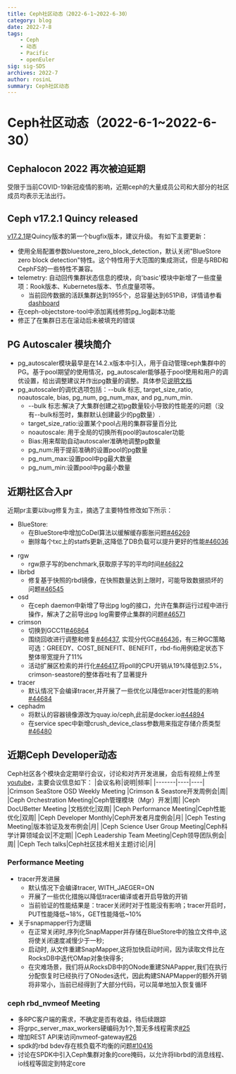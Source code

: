```yaml
---
title: Ceph社区动态（2022-6-1~2022-6-30）
category: blog 
date: 2022-7-8
tags:
    - Ceph
    - 动态
    - Pacific
    - openEuler
sig: sig-SDS
archives: 2022-7
author: rosinL
summary: Ceph社区动态
---
```

# Ceph社区动态（2022-6-1~2022-6-30）

## Cephalocon 2022 再次被迫延期
受限于当前COVID-19新冠疫情的影响，近期ceph的大量成员公司和大部分的社区成员均表示无法出行。

## Ceph v17.2.1 Quincy released
[v17.2.1](https://ceph.io/en/news/blog/2022/v17-2-1-quincy-released/)是Quincy版本的第一个bugfix版本，建议升级。
有如下主要更新：
- 使用全局配置参数bluestore_zero_block_detection，默认关闭"BlueStore zero block detection"特性。这个特性用于大范围的集成测试，但是与RBD和CephFS的一些特性不兼容。
- telemetry: 自动回传集群状态信息的模块，向'basic'模块中新增了一些度量项：Rook版本、Kubernetes版本、节点度量项等。
  - 当前回传数据的活跃集群达到1955个，总容量达到651PiB，详情请参看[dashboard](https://telemetry-public.ceph.com/)
- 在ceph-objectstore-tool中添加离线修剪pg_log副本功能
- 修正了在集群日志在滚动后未被填充的错误

## PG Autoscaler 模块简介
- pg_autoscaler模块最早是在14.2.x版本中引入，用于自动管理ceph集群中的PG。基于pool期望的使用情况，pg_autoscaler能够基于pool使用和用户的调优设置，给出调整建议并作出pg数量的调整。具体参见[说明文档](https://ceph.io/en/news/blog/2022/autoscaler_tuning/)
- pg_autoscaler的调优选项包括：--bulk 标志, target_size_ratio, noautoscale, bias, pg_num, pg_num_max, and pg_num_min.
  - --bulk 标志:解决了大集群创建之初pg数量较小导致的性能差的问题（没有--bulk标签时，集群默认创建最少的pg数量）.
  - target_size_ratio:设置某个pool占用的集群容量百分比
  - noautoscale: 用于全局的切换所有pool的autoscaler功能
  - Bias:用来帮助自动autoscaler准确地调整pg数量
  - pg_num:用于提前准确的设置pool的pg数量
  - pg_num_max:设置pool中pg最大数量
  - pg_num_min:设置pool中pg最小数量

## 近期社区合入pr
近期pr主要以bug修复为主，摘选了主要特性修改如下所示：
* BlueStore:
  - 在BlueStore中增加CoDel算法以缓解缓存膨胀问题[#46269](https://github.com/ceph/ceph/pull/46269)
  - 删除每个txc上的statfs更新,这降低了DB负载可以提升更好的性能[#46036](https://github.com/ceph/ceph/pull/46036)
- rgw
  - rgw原子写的benchmark,获取原子写的平均时间[#46822](https://github.com/ceph/ceph/pull/46822)
- librbd
  - 修复基于快照的rbd镜像，在快照数量达到上限时，可能导致数据损坏的问题[#46545](https://github.com/ceph/ceph/pull/46545)
- osd
  - 在ceph daemon中新增了导出pg log的接口，允许在集群运行过程中进行操作，解决了之前导出pg log需要停止集群的问题[#46571](https://github/com/ceph/ceph/pull/46571)
- crimson
  - 切换到GCC11[#46864](https://github.com/ceph/ceph/pull/46864)
  - 围绕回收进行调整和修复[#46437](https://github.com/ceph/ceph/pull/46437), 实现分代GC[#46436](https://github.com/ceph/ceph/pull/46436)，有三种GC策略可选：GREEDY、COST_BENEFIT、BENEFIT，rbd-fio用例稳定状态下整体带宽提升了11%
  - 活动扩展区检索的并行化[#46417](https://github.com/ceph/ceph/pull/46417),将poll的CPU开销从19%降低到2.5%，crimson-seastore的整体吞吐有了显著提升
- tracer
  - 默认情况下会编译tracer,并开展了一些优化以降低tracer对性能的影响[#44684](https://github.com/ceph/ceph/pull/44684)
- cephadm
  - 将默认的容器镜像源改为quay.io/ceph,此前是docker.io[#44894](https://github.com/ceph/ceph/pull/44894)
  - 在service spec中新增crush_device_class参数用来指定存储介质类型[#46480](https::/github.com/ceph/ceph/pull/46480)

## 近期Ceph Developer动态
Ceph社区各个模块会定期举行会议，讨论和对齐开发进展，会后有视频上传至[youtube](https://www.youtube.com/channel/UCno-Fry25FJ7B4RycCxOtfw/videos)，主要会议信息如下：
|会议名称|说明|频率|
|-------|----|----|
|Crimson SeaStore OSD Weekly Meeting |Crimson & Seastore开发周例会|周|
|Ceph Orchestration Meeting|Ceph管理模块（Mgr）开发|周|
|Ceph DocUBetter Meeting |文档优化|双周|
|Ceph Performance Meeting|Ceph性能优化|双周|
|Ceph Developer Monthly|Ceph开发者月度例会|月|
|Ceph Testing Meeting|版本验证及发布例会|月|
|Ceph Science User Group Meeting|Ceph科学计算领域会议|不定期|
|Ceph Leadership Team Meeting|Ceph领导团队例会|周|
|Ceph Tech talks|Ceph社区技术相关主题讨论|月|

### Performance Meeting
- tracer开发进展
  - 默认情况下会编译tracer, WITH_JAEGER=ON
  - 开展了一些优化措施以降低tracer编译或者开启导致的开销
  - 当前验证的性能结果是：tracer关闭时对于性能没有影响；tracer开启时，PUT性能降低~18%，GET性能降低~10%
- 关于snapmapper行为逻辑
  - 在正常关闭时,序列化SnapMapper并存储在BlueStore中的独立文件中,这将使关闭速度减慢少于一秒;
  - 启动时, 从文件重建SnapMapper,这将加快启动时间，因为读取文件比在RocksDB中迭代OMap对象快得多;
  - 在灾难场景，我们将从RocksDB中的ONode重建SNAPapper,我们在执行分配恢复时已经执行了ONodes迭代，因此构建SNAPMapper的额外开销将非常小，当前已经得到了大部分代码，可以简单地加入恢复循环

### ceph rbd_nvmeof Meeting
- 多RPC客户端的需求，不确定是否有收益，待后续跟踪
- 将grpc_server_max_workers硬编码为1个,暂无多线程需求[#25](https://github.com/ceph/ceph-nvmeof/pull/25)
- 增加REST API来访问nvmeof-gateway[#26](https://github.com/ceph/ceph-nvmeof/pull/26)
- spdk的rbd bdev存在核负载不均衡的问题[#10416](https://review.spdk.io/gerrit/c/spdk/spdk/+/10416)
- 讨论在SPDK中引入Ceph集群对象的core掩码，以允许将librbd的消息线程、io线程等固定到特定core
